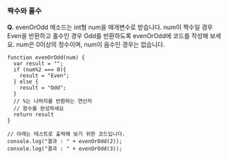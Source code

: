 ### 짝수와 홀수

**Q.** evenOrOdd 메소드는 int형 num을 매개변수로 받습니다.
num이 짝수일 경우 Even을 반환하고 홀수인 경우 Odd를 반환하도록 evenOrOdd에 코드를 작성해 보세요.
num은 0이상의 정수이며, num이 음수인 경우는 없습니다.

```
function evenOrOdd(num) {
  var result = "";
  if (num%2 === 0){  
  	result = "Even";
  } else {
    result = "Odd";
  }
  // %는 나머지를 반환하는 연산자
  // 함수를 완성하세요
  return result
}

// 아래는 테스트로 출력해 보기 위한 코드입니다.
console.log("결과 : " + evenOrOdd(2));
console.log("결과 : " + evenOrOdd(3));
```